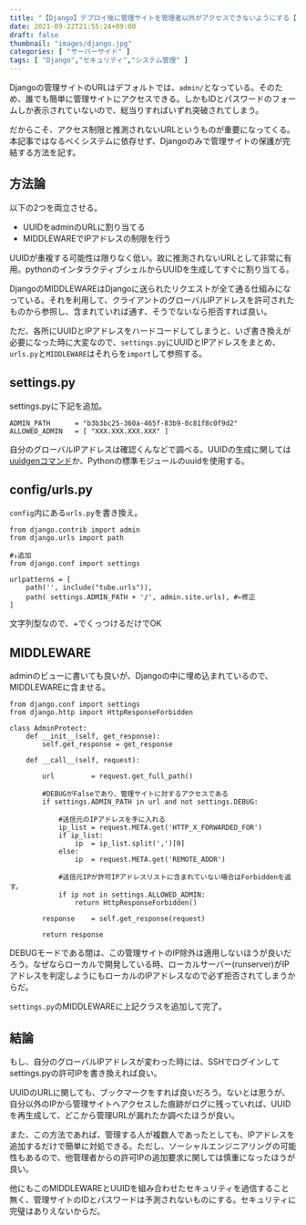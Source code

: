 ```yaml
---
title: "【Django】デプロイ後に管理サイトを管理者以外がアクセスできないようにする【UUID+MIDDLEWAREによるURL複雑化とIPアドレス制限】"
date: 2021-09-22T21:55:24+09:00
draft: false
thumbnail: "images/django.jpg"
categories: [ "サーバーサイド" ]
tags: [ "Django","セキュリティ","システム管理" ]
---
```


Djangoの管理サイトのURLはデフォルトでは、`admin/`となっている。そのため、誰でも簡単に管理サイトにアクセスできる。しかもIDとパスワードのフォームしか表示されていないので、総当りすればいずれ突破されてしまう。

だからこそ、アクセス制限と推測されないURLというものが重要になってくる。本記事ではなるべくシステムに依存せず、Djangoのみで管理サイトの保護が完結する方法を記す。

## 方法論

以下の2つを両立させる。

- UUIDをadminのURLに割り当てる
- MIDDLEWAREでIPアドレスの制限を行う

UUIDが重複する可能性は限りなく低い。故に推測されないURLとして非常に有用。pythonのインタラクティブシェルからUUIDを生成してすぐに割り当てる。

DjangoのMIDDLEWAREはDjangoに送られたリクエストが全て通る仕組みになっている。それを利用して、クライアントのグローバルIPアドレスを許可されたものから参照し、含まれていれば通す、そうでないなら拒否すれば良い。

ただ、各所にUUIDとIPアドレスをハードコードしてしまうと、いざ書き換えが必要になった時に大変なので、`settings.py`にUUIDとIPアドレスをまとめ、`urls.py`と`MIDDLEWARE`はそれらを`import`して参照する。

## settings.py

settings.pyに下記を追加。

    ADMIN_PATH      = "b3b3bc25-360a-465f-83b9-0c81f8c0f9d2"
    ALLOWED_ADMIN   = [ "XXX.XXX.XXX.XXX" ]

自分のグローバルIPアドレスは確認くんなどで調べる。UUIDの生成に関しては[uuidgenコマンド](/post/uuid-generate/)か、Pythonの標準モジュールのuuidを使用する。

## config/urls.py

`config`内にある`urls.py`を書き換え。

    from django.contrib import admin
    from django.urls import path
    
    #↓追加
    from django.conf import settings
    
    urlpatterns = [
        path('', include("tube.urls")),
        path( settings.ADMIN_PATH + '/', admin.site.urls), #←修正
    ]
    
文字列型なので、+でくっつけるだけでOK

## MIDDLEWARE

adminのビューに書いても良いが、Djangoの中に埋め込まれているので、MIDDLEWAREに含ませる。

    from django.conf import settings
    from django.http import HttpResponseForbidden
    
    class AdminProtect:
        def __init__(self, get_response):
            self.get_response = get_response
    
        def __call__(self, request):
    
            url         = request.get_full_path()
            
            #DEBUGがFalseであり、管理サイトに対するアクセスである
            if settings.ADMIN_PATH in url and not settings.DEBUG:

                #送信元のIPアドレスを手に入れる
                ip_list = request.META.get('HTTP_X_FORWARDED_FOR')
                if ip_list:
                    ip  = ip_list.split(',')[0]
                else:
                    ip  = request.META.get('REMOTE_ADDR')

                #送信元IPが許可IPアドレスリストに含まれていない場合はForbiddenを返す。
                if ip not in settings.ALLOWED_ADMIN:
                    return HttpResponseForbidden()

            response    = self.get_response(request)
    
            return response


DEBUGモードである間は、この管理サイトのIP除外は適用しないほうが良いだろう。なぜならローカルで開発している時、ローカルサーバー(runserver)がIPアドレスを判定しようにもローカルのIPアドレスなので必ず拒否されてしまうからだ。

`settings.py`のMIDDLEWAREに上記クラスを追加して完了。

## 結論

もし、自分のグローバルIPアドレスが変わった時には、SSHでログインしてsettings.pyの許可IPを書き換えれば良い。

UUIDのURLに関しても、ブックマークをすれば良いだろう。ないとは思うが、自分以外のIPから管理サイトへアクセスした痕跡がログに残っていれば、UUIDを再生成して、どこから管理URLが漏れたか調べたほうが良い。

また、この方法であれば、管理する人が複数人であったとしても、IPアドレスを追加するだけで簡単に対処できる。ただし、ソーシャルエンジニアリングの可能性もあるので、他管理者からの許可IPの追加要求に関しては慎重になったほうが良い。

他にもこのMIDDLEWAREとUUIDを組み合わせたセキュリティを過信すること無く、管理サイトのIDとパスワードは予測されないものにする。セキュリティに完璧はありえないからだ。

